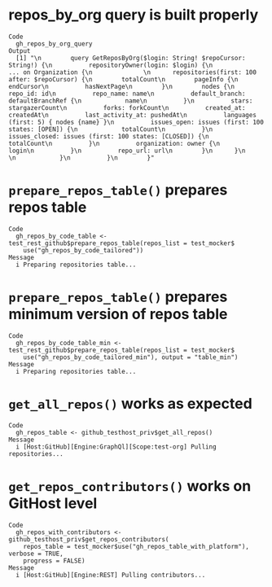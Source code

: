 # repos_by_org query is built properly

    Code
      gh_repos_by_org_query
    Output
      [1] "\n        query GetReposByOrg($login: String! $repoCursor: String!) {\n          repositoryOwner(login: $login) {\n            ... on Organization {\n              \n      repositories(first: 100 after: $repoCursor) {\n        totalCount\n        pageInfo {\n          endCursor\n          hasNextPage\n        }\n        nodes {\n          repo_id: id\n          repo_name: name\n          default_branch: defaultBranchRef {\n            name\n          }\n          stars: stargazerCount\n          forks: forkCount\n          created_at: createdAt\n          last_activity_at: pushedAt\n          languages (first: 5) { nodes {name} }\n          issues_open: issues (first: 100 states: [OPEN]) {\n            totalCount\n          }\n          issues_closed: issues (first: 100 states: [CLOSED]) {\n            totalCount\n          }\n          organization: owner {\n            login\n          }\n          repo_url: url\n        }\n      }\n      \n            }\n          }\n        }"

# `prepare_repos_table()` prepares repos table

    Code
      gh_repos_by_code_table <- test_rest_github$prepare_repos_table(repos_list = test_mocker$
        use("gh_repos_by_code_tailored"))
    Message
      i Preparing repositories table...

# `prepare_repos_table()` prepares minimum version of repos table

    Code
      gh_repos_by_code_table_min <- test_rest_github$prepare_repos_table(repos_list = test_mocker$
        use("gh_repos_by_code_tailored_min"), output = "table_min")
    Message
      i Preparing repositories table...

# `get_all_repos()` works as expected

    Code
      gh_repos_table <- github_testhost_priv$get_all_repos()
    Message
      i [Host:GitHub][Engine:GraphQl][Scope:test-org] Pulling repositories...

# `get_repos_contributors()` works on GitHost level

    Code
      gh_repos_with_contributors <- github_testhost_priv$get_repos_contributors(
        repos_table = test_mocker$use("gh_repos_table_with_platform"), verbose = TRUE,
        progress = FALSE)
    Message
      i [Host:GitHub][Engine:REST] Pulling contributors...

